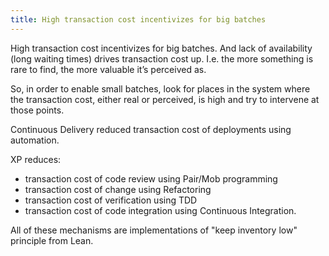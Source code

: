 ```yaml
---
title: High transaction cost incentivizes for big batches
---
```


High transaction cost incentivizes for big batches. And lack of availability (long waiting times) drives transaction cost up. I.e. the more something is rare to find, the more valuable it’s perceived as.

So, in order to enable small batches, look for places in the system where the transaction cost, either real or perceived, is high and try to intervene at those points.



Continuous Delivery reduced transaction cost of deployments using automation.

XP reduces:
- transaction cost of code review using Pair/Mob programming
- transaction cost of change using Refactoring
- transaction cost of verification using TDD
- transaction cost of code integration using Continuous Integration.

All of these mechanisms are implementations of "keep inventory low" principle from Lean.
